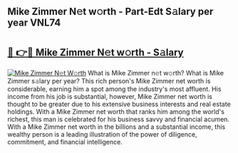 ## Mike Zimmer N𝚎t w𝚘rth - Part-Edt S𝚊lary per year VNL74

# <h2><a href="http://gc0j0m.nevu.top/?p=Mike+Zimmer">🔗 👉🔴 Mike Zimmer N𝚎t w𝚘rth - S𝚊lary</a></h2>

[![Mike Zimmer N𝚎t W𝚘rth](https://i.imgur.com/Oavwk0R.jpeg)](http://gc0j0m.nevu.top/?p=Mike+Zimmer)
What is Mike Zimmer n𝚎t w𝚘rth? What is Mike Zimmer s𝚊lary per year?
This rich person's Mike Zimmer net worth is considerable, earning him a spot among the industry's most affluent. His income from his job is substantial, however, Mike Zimmer net worth is thought to be greater due to his extensive business interests and real estate holdings. With a Mike Zimmer net worth that ranks him among the world's richest, this man is celebrated for his business savvy and financial acumen. With a Mike Zimmer net worth in the billions and a substantial income, this wealthy person is a leading illustration of the power of diligence, commitment, and financial intelligence.

